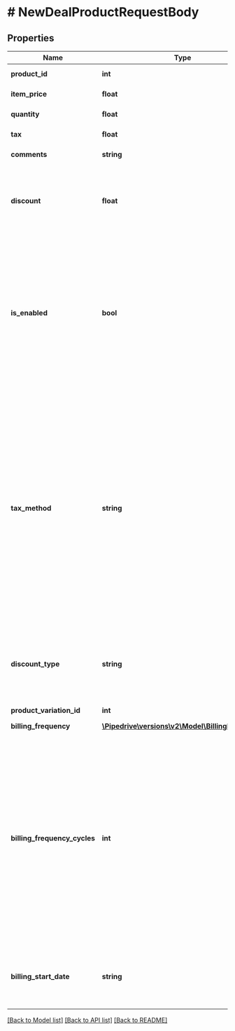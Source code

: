 # # NewDealProductRequestBody

## Properties

Name | Type | Description | Notes
------------ | ------------- | ------------- | -------------
**product_id** | **int** | The ID of the product |
**item_price** | **float** | The price value of the product |
**quantity** | **float** | The quantity of the product |
**tax** | **float** | The product tax | [optional] [default to 0]
**comments** | **string** | The comments of the product | [optional]
**discount** | **float** | The value of the discount. The &#x60;discount_type&#x60; field can be used to specify whether the value is an amount or a percentage | [optional] [default to 0]
**is_enabled** | **bool** | Whether this product is enabled for the deal  Not possible to disable the product if the deal has installments associated and the product is the last one enabled  Not possible to enable the product if the deal has installments associated and the product is recurring | [optional] [default to true]
**tax_method** | **string** | The tax option to be applied to the products. When using &#x60;inclusive&#x60;, the tax percentage will already be included in the price. When using &#x60;exclusive&#x60;, the tax will not be included in the price. When using &#x60;none&#x60;, no tax will be added. Use the &#x60;tax&#x60; field for defining the tax percentage amount. By default, the user setting value for tax options will be used. Changing this in one product affects the rest of the products attached to the deal | [optional]
**discount_type** | **string** | The value of the discount. The &#x60;discount_type&#x60; field can be used to specify whether the value is an amount or a percentage | [optional] [default to 'percentage']
**product_variation_id** | **int** | The ID of the product variation | [optional]
**billing_frequency** | [**\Pipedrive\versions\v2\Model\BillingFrequency**](BillingFrequency.md) |  | [optional]
**billing_frequency_cycles** | **int** | Only available in Growth and above plans  The number of times the billing frequency repeats for a product in a deal  When &#x60;billing_frequency&#x60; is set to &#x60;one-time&#x60;, this field must be &#x60;null&#x60;  When &#x60;billing_frequency&#x60; is set to &#x60;weekly&#x60;, this field cannot be &#x60;null&#x60;  For all the other values of &#x60;billing_frequency&#x60;, &#x60;null&#x60; represents a product billed indefinitely  Must be a positive integer less or equal to 208 | [optional]
**billing_start_date** | **string** | Only available in Growth and above plans  The billing start date. Must be between 10 years in the past and 10 years in the future | [optional]

[[Back to Model list]](../README.md#documentation-for-models) [[Back to API list]](../README.md#documentation-for-api-endpoints) [[Back to README]](../README.md)
